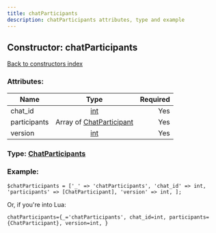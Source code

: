 ```yaml
---
title: chatParticipants
description: chatParticipants attributes, type and example
---
```

## Constructor: chatParticipants  
[Back to constructors index](index.md)



### Attributes:

| Name     |    Type       | Required |
|----------|:-------------:|---------:|
|chat\_id|[int](../types/int.md) | Yes|
|participants|Array of [ChatParticipant](../types/ChatParticipant.md) | Yes|
|version|[int](../types/int.md) | Yes|



### Type: [ChatParticipants](../types/ChatParticipants.md)


### Example:

```
$chatParticipants = ['_' => 'chatParticipants', 'chat_id' => int, 'participants' => [ChatParticipant], 'version' => int, ];
```  

Or, if you're into Lua:  


```
chatParticipants={_='chatParticipants', chat_id=int, participants={ChatParticipant}, version=int, }

```


